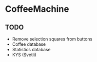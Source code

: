 # CoffeeMachine

## TODO
* Remove selection squares from buttons
* Coffee database
* Statistics database
* KYS (Svetli)